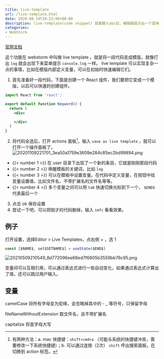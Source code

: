 ```yaml
---
title: live-template
url: /live-template.html
date: 2020-08-19T10:23:09+08:00
description: live-template(code snippet) 就是输入abc后，编辑器提示出一个菜单，选择后可以输入一段代码
categories:
- WebStorm
---
```


[官网文档](https://blog.jetbrains.com/webstorm/2018/01/using-and-creating-code-snippets/)

这个功能在 webstorm 中叫做 live template 。就是将一段代码变成模版，就像打出 `log` 就会出现下来菜单提示 `console.log` 一样。 live template 可以实现复杂一点的事情，比如在模版内部定义变量，可以在初始时快速编辑它们。

1. 首先准备好一段代码，下面是创建一个 React 组件，我们要把它变成一个模版，以后可以快速的创建组件。

```jsx
import React from 'react';

export default function Keyword() {
  return (
    <div>

    </div>
  )
}
```

2. 将代码全选后，打开 actions 面板[^1]，输入 `save as live template` ，就可以打开一个操作面板了。
![20201109221701_3ea50a1759e3609e284c85ec2bd99894.png](https://hugo-1256216240.cos.ap-chengdu.myqcloud.com/20201109221701_3ea50a1759e3609e284c85ec2bd99894.png "save as live template")
- {{< number 1 >}} 在 user 目录下出现了一个新的条目，它就是刚刚那段代码
- {{< number 2 >}} 唤醒模板的关键词，比如 `log`
- {{< number 3 >}} 可以在模板中设置变量。在代码中定义变量，在按钮中给变量设置值，比如文件名、不带扩展名的文件名等等。
- {{< number 4 >}} 多个变量之间可以用 `tab` 快速切换光标到下一个， `$END$` 代表最后一个 

3. 点击 ok 保存设置
4. 尝试一下吧，可以把刚才的代码删掉，输入 `imfc` 看看效果。

## 例子
打开设置，选择Editor > Live Templates，点右侧 + ，选 1

```ts
const [$NAME$, set$SETNAME$] = useState($END$)
```

![20210509210549_8d772096ee68ed7f6805b3559bb76c95.png](https://hugo-1256216240.cos.ap-chengdu.myqcloud.com/20210509210549_8d772096ee68ed7f6805b3559bb76c95.png)

变量间可以互相引用，可以通过表达式进行一些自动变化，如果通过表达式计算出了值，还可以跳过用户输入。

## 变量

camelCase 将所有字母变为驼峰，会忽略掉其中的 - _ 等符号，只保留字母

fileNameWithoutExtension 取文件名，且不带扩展名

capitalize 将首字母大写

[^1]: 有两种方法：a. mac 快捷键：`shift+cmd+a` （可能与系统的快捷键冲突，需要修改一下系统快捷键）；b. 可以通过连按（2次） `shift` 呼出搜索面板，在切换到 action 标签。